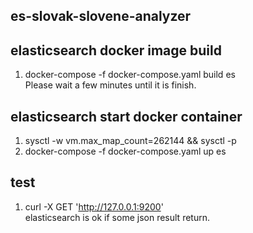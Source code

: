 ## es-slovak-slovene-analyzer

## elasticsearch docker image build
1. docker-compose -f docker-compose.yaml build es  
Please wait a few minutes until it is finish.


## elasticsearch start docker container 
1. sysctl -w vm.max_map_count=262144 && sysctl -p
2. docker-compose -f docker-compose.yaml up es

## test 
1. curl -X GET 'http://127.0.0.1:9200'     
elasticsearch is ok if some json result return.

